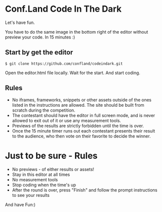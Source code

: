 # Conf.Land Code In The Dark

Let's have fun.

You have to do the same image in the bottom right of the editor without preview your code. In 15 minutes :)

## Start by get the editor
```
$ git clone https://github.com/confland/codeindark.git
```
Open the editor.html file locally. Wait for the start. And start coding.

## Rules
* No iframes, frameworks, snippets or other assets outside of the ones listed in the instructions are allowed. The site should be built from scratch during the competition.
* The contestant should have the editor in full screen mode, and is never allowed to exit out of it or use any measurement tools.
* Previews of the results are strictly forbidden until the time is over.
* Once the 15 minute timer runs out each contestant presents their result to the audience, who then vote on their favorite to decide the winner.

# Just to be sure - Rules
* No previews - of either results or assets!
* Stay in this editor at all times
* No measurement tools
* Stop coding when the time's up
* After the round is over, press "Finish" and follow the prompt instructions to see your results

And have Fun:)
